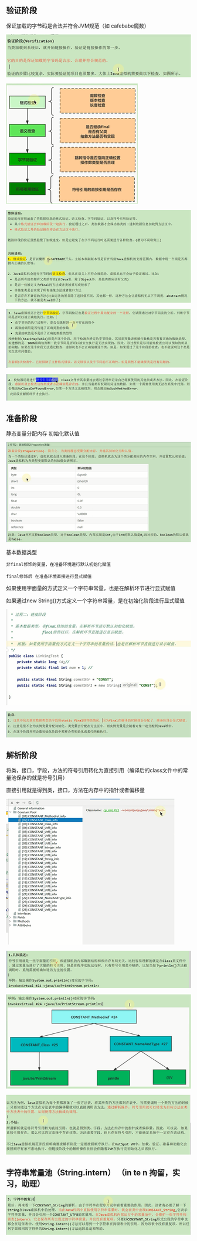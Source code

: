 验证阶段
---

保证加载的字节码是合法并符合JVM规范（如 cafebabe魔数）

![img_150.png](img_150.png)

![img_151.png](img_151.png)

![img_152.png](img_152.png)

![img_153.png](img_153.png)

![img_154.png](img_154.png)

准备阶段
---

静态变量分配内存 初始化默认值

![img_155.png](img_155.png)

基本数据类型

    非final修饰的变量，在准备环境进行默认初始化赋值

    final修饰后 在准备环境直接进行显式赋值

如果使用字面量的方式定义一个字符串常量，也是在解析环节进行显式赋值

如果通过new String()方式定义一个字符串常量，是在初始化阶段进行显式赋值


![img_157.png](img_157.png)

![img_156.png](img_156.png)

解析阶段
---

将类，接口，字段，方法的符号引用转化为直接引用（编译后的class文件中的常量池保存的就是符号引用）

直接引用就是得到类，接口，方法在内存中的指针或者偏移量

![img_158.png](img_158.png)

![img_159.png](img_159.png)

![img_160.png](img_160.png)

![img_161.png](img_161.png)

字符串常量池（String.intern） （in te n 拘留，实习，助理）
---
![img_162.png](img_162.png)

